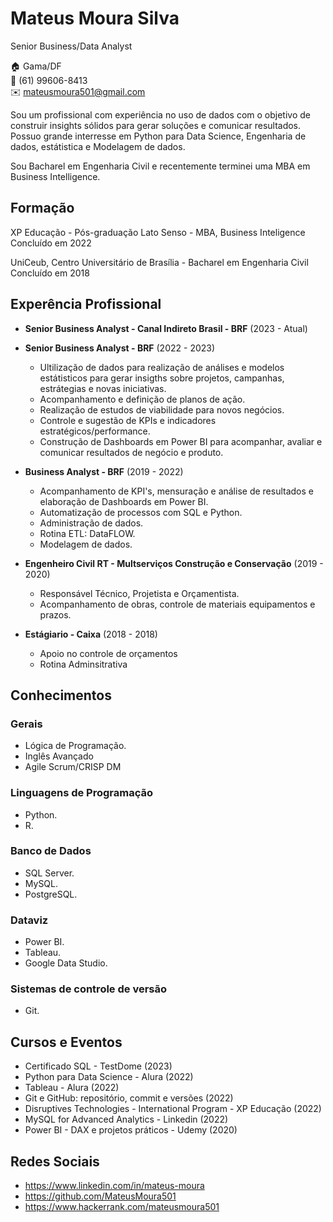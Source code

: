 # Mateus Moura Silva
Senior Business/Data Analyst

:house:    Gama/DF <br>
:iphone:   (61) 99606-8413 <br>
:envelope:  mateusmoura501@gmail.com

Sou um profissional com experiência no uso de dados com o objetivo de construir insights sólidos para gerar soluções e comunicar resultados. Possuo grande interresse em Python para Data Science, Engenharia de dados, estátistica e Modelagem de dados.

Sou Bacharel em Engenharia Civil e recentemente terminei uma MBA em Business Intelligence.

## Formação
XP Educação - Pós-graduação Lato Senso - MBA, Business Inteligence <br>
Concluído em 2022

UniCeub, Centro Universitário de Brasília  - Bacharel em Engenharia Civil <br>
Concluído em 2018

## Experência Profissional

* **Senior Business Analyst - Canal Indireto Brasil - BRF** 
(2023 - Atual) <br>

* **Senior Business Analyst - BRF** 
(2022 -  2023) <br>

  * Ultilização de dados para realização de análises e modelos estátisticos para gerar insigths sobre projetos, campanhas, estrátegias e novas iniciativas.
  * Acompanhamento e definição de planos de ação.
  * Realização de estudos de viabilidade para novos negócios.
  * Controle e sugestão de KPIs e indicadores estratégicos/performance.
  * Construção de Dashboards em Power BI para acompanhar, avaliar e comunicar resultados de negócio e produto.
  
* **Business Analyst - BRF** 
(2019 -  2022) <br>

  * Acompanhamento de KPI's, mensuração e análise de resultados e elaboração de Dashboards em Power BI.
  * Automatização de processos com SQL e Python.
  * Administração de dados.
  * Rotina ETL: DataFLOW.
  * Modelagem de dados. 
 
 * **Engenheiro Civil RT - Multserviços Construção e Conservação** 
(2019 -  2020) <br>

   * Responsável Técnico, Projetista e Orçamentista.
   * Acompanhamento de obras, controle de materiais equipamentos e prazos.
  
 * **Estágiario - Caixa** 
(2018 -  2018) <br>

   * Apoio no controle de orçamentos
   * Rotina Adminsitrativa
 
## Conhecimentos

### Gerais
* Lógica de Programação.
* Inglês Avançado
* Agile Scrum/CRISP DM

### Linguagens de Programação

* Python.
* R.

### Banco de Dados
* SQL Server.
* MySQL.
* PostgreSQL.

### Dataviz 
* Power BI.
* Tableau.
* Google Data Studio.

### Sistemas de controle de versão
* Git.

## Cursos e Eventos

* Certificado SQL - TestDome (2023)
* Python para Data Science - Alura (2022)
* Tableau - Alura (2022)
* Git e GitHub: repositório, commit e versões (2022)
* Disruptives Technologies - International Program - XP Educação (2022)
* MySQL for Advanced Analytics - Linkedin (2022)
* Power BI - DAX e projetos práticos - Udemy (2020)

## Redes Sociais

*  https://www.linkedin.com/in/mateus-moura
*  https://github.com/MateusMoura501
*  https://www.hackerrank.com/mateusmoura501

<br><br>
